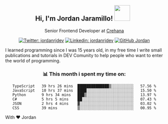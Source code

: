 <div align="center">
<h2 style="margin-right:10px;">Hi, I'm Jordan Jaramillo! <img src="https://media.giphy.com/media/Wj7lNjMNDxSmc/source.gif" width="50" > </h2>

<p>Senior Frontend Developer at <a href="https://www.crehana.com/">Crehana</a></p>

[![Twitter: jordanrjdev](https://img.shields.io/twitter/follow/jordanrjdev?style=social)](https://twitter.com/jordanrjdev)
[![Linkedin: jordanrjdev](https://img.shields.io/badge/-jordanrjdev-blue?style=flat-square&logo=Linkedin&logoColor=white&link=https://www.linkedin.com/in/jordanrjdev/)](https://www.linkedin.com/in/jordanrjdev/)
[![GitHub Jordan](https://img.shields.io/github/followers/jnadroj?label=follow&style=social)](https://github.com/jnadroj)

</div>
I learned programming since I was 15 years old, in my free time I write small publications and tutorials in DEV Comunity to help people who want to enter the world of programming.

<div align="center">

### 📊 **This month i spent my time on:**

<!--START_SECTION:waka-->

```text
TypeScript   39 hrs 26 mins  ██████████████▒░░░░░░░░░░   57.56 %
JavaScript   10 hrs 37 mins  ████░░░░░░░░░░░░░░░░░░░░░   15.50 %
Python       9 hrs 34 mins   ███▒░░░░░░░░░░░░░░░░░░░░░   13.97 %
C#           5 hrs 5 mins    ██░░░░░░░░░░░░░░░░░░░░░░░   07.43 %
JSON         2 hrs 4 mins    ▓░░░░░░░░░░░░░░░░░░░░░░░░   03.02 %
CSS          39 mins         ▒░░░░░░░░░░░░░░░░░░░░░░░░   00.95 %
```

<!--END_SECTION:waka-->

</div>

With ❤️ Jordan
